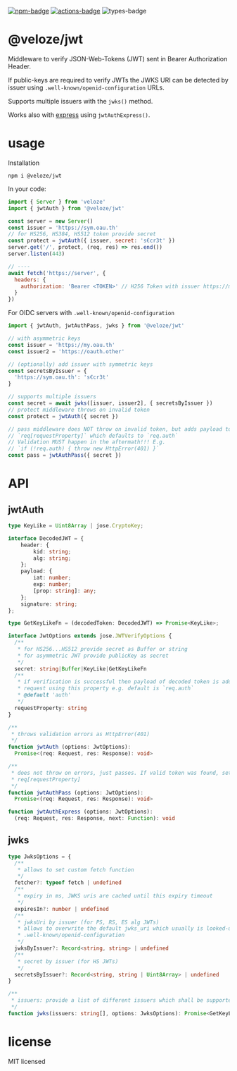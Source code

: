[![npm-badge][npm-badge]][npm]
[![actions-badge][actions-badge]][actions]
![types-badge][types-badge]

# @veloze/jwt

Middleware to verify JSON-Web-Tokens (JWT) sent in Bearer Authorization Header.

If public-keys are required to verify JWTs the JWKS URI can be detected by
issuer using `.well-known/openid-configuration` URLs.

Supports multiple issuers with the `jwks()` method.

Works also with [express][] using `jwtAuthExpress()`.

# usage

Installation

```
npm i @veloze/jwt
```

In your code:

```js
import { Server } from 'veloze'
import { jwtAuth } from '@veloze/jwt'

const server = new Server()
const issuer = 'https://sym.oau.th'
// for HS256, HS384, HS512 token provide secret
const protect = jwtAuth({ issuer, secret: 's€cr3t' })
server.get('/', protect, (req, res) => res.end())
server.listen(443)

// ----
await fetch('https://server', {
  headers: {
    authorization: 'Bearer <TOKEN>' // H256 Token with issuer https://my.oau.th
  }
})
```

For OIDC servers with `.well-known/openid-configuration`

```js
import { jwtAuth, jwtAuthPass, jwks } from '@veloze/jwt'

// with asymmetric keys 
const issuer = 'https://my.oau.th'
const issuer2 = 'https://oauth.other'

// (optionally) add issuer with symmetric keys
const secretsByIssuer = {
  'https://sym.oau.th': 's€cr3t'
}

// supports multiple issuers
const secret = await jwks([issuer, issuer2], { secretsByIssuer })
// protect middleware throws on invalid token
const protect = jwtAuth({ secret })

// pass middleware does NOT throw on invalid token, but adds payload to 
// `req[requestProperty]` which defaults to `req.auth`
// Validation MUST happen in the aftermath!!! E.g. 
// `if (!req.auth) { throw new HttpError(401) }`
const pass = jwtAuthPass({ secret })
```

# API

## jwtAuth

```ts
type KeyLike = Uint8Array | jose.CryptoKey;

interface DecodedJWT = {
    header: {
        kid: string;
        alg: string;
    };
    payload: {
        iat: number;
        exp: number;
        [prop: string]: any;
    };
    signature: string;
};

type GetKeyLikeFn = (decodedToken: DecodedJWT) => Promise<KeyLike>;

interface JwtOptions extends jose.JWTVerifyOptions {
  /**
   * for HS256...HS512 provide secret as Buffer or string
   * for asymmetric JWT provide publicKey as secret
   */
  secret: string|Buffer|KeyLike|GetKeyLikeFn
  /**
   * if verification is successful then payload of decoded token is added to
   * request using this property e.g. default is `req.auth`
   * @default 'auth'
   */
  requestProperty: string
}

/** 
 * throws validation errors as HttpError(401) 
 */
function jwtAuth (options: JwtOptions):
  Promise<(req: Request, res: Response): void>

/** 
 * does not throw on errors, just passes. If valid token was found, sets
 * req[requestProperty] 
 */
function jwtAuthPass (options: JwtOptions):
  Promise<(req: Request, res: Response): void>

function jwtAuthExpress (options: JwtOptions):
  (req: Request, res: Response, next: Function): void
```

## jwks

```ts
type JwksOptions = {
  /**
   * allows to set custom fetch function
   */
  fetcher?: typeof fetch | undefined
  /**
   * expiry in ms, JWKS uris are cached until this expiry timeout
   */
  expiresIn?: number | undefined
  /**
   * jwksUri by issuer (for PS, RS, ES alg JWTs)
   * allows to overwrite the default jwks_uri which usually is looked-up from
   * .well-known/openid-configuration
   */
  jwksByIssuer?: Record<string, string> | undefined
  /**
   * secret by issuer (for HS JWTs)
   */
  secretsByIssuer?: Record<string, string | Uint8Array> | undefined
}

/**
 * issuers: provide a list of different issuers which shall be supported
 */
function jwks(issuers: string[], options: JwksOptions): Promise<GetKeyLikeFn>
```

# license

MIT licensed

[npm-badge]: https://badgen.net/npm/v/@veloze/jwt
[npm]: https://www.npmjs.com/package/@veloze/jwt
[types-badge]: https://badgen.net/npm/types/@veloze/jwt
[actions-badge]: https://github.com/commenthol/veloze-jwt/workflows/CI/badge.svg?branch=main&event=push
[actions]: https://github.com/commenthol/veloze-jwt/actions/workflows/ci.yml?query=branch%3Amain
[express]: https://expressjs.com
